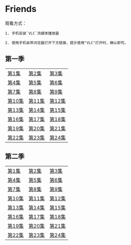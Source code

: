 # Friends

观看方式：

	1. 手机安装`VLC`流媒体播放器
	
	2. 使用手机自带浏览器打开下方链接，提示使用"VLC"打开时，确认即可。
	
## 第一季

|   |   |   |
|---|---|---|
[第1集](rtmp://zhulongyixian.vicp.cc:8000/vod2//friends/1/1.mp4)|[第2集](rtmp://zhulongyixian.vicp.cc:8000/vod2/friends/1/2.mp4)|[第3集](rtmp://zhulongyixian.vicp.cc:8000/vod2/friends/1/3.mp4)
[第4集](rtmp://zhulongyixian.vicp.cc:8000/vod2//friends/1/4.mp4)|[第5集](rtmp://zhulongyixian.vicp.cc:8000/vod2/friends/1/5.mp4)|[第6集](rtmp://zhulongyixian.vicp.cc:8000/vod2/friends/1/6.mp4)
[第7集](rtmp://zhulongyixian.vicp.cc:8000/vod2//friends/1/7.mp4)|[第8集](rtmp://zhulongyixian.vicp.cc:8000/vod2/friends/1/8.mp4)|[第9集](rtmp://zhulongyixian.vicp.cc:8000/vod2/friends/1/9.mp4)
[第10集](rtmp://zhulongyixian.vicp.cc:8000/vod2//friends/1/10.mp4)|[第11集](rtmp://zhulongyixian.vicp.cc:8000/vod2/friends/1/11.mp4)|[第12集](rtmp://zhulongyixian.vicp.cc:8000/vod2/friends/1/12.mp4)
[第13集](rtmp://zhulongyixian.vicp.cc:8000/vod2//friends/1/13.mp4)|[第14集](rtmp://zhulongyixian.vicp.cc:8000/vod2/friends/1/14.mp4)|[第15集](rtmp://zhulongyixian.vicp.cc:8000/vod2/friends/1/15.mp4)
[第16集](rtmp://zhulongyixian.vicp.cc:8000/vod2//friends/1/16.mp4)|[第17集](rtmp://zhulongyixian.vicp.cc:8000/vod2/friends/1/17.mp4)|[第18集](rtmp://zhulongyixian.vicp.cc:8000/vod2/friends/1/18.mp4)
[第19集](rtmp://zhulongyixian.vicp.cc:8000/vod2//friends/1/19.mp4)|[第20集](rtmp://zhulongyixian.vicp.cc:8000/vod2/friends/1/20.mp4)|[第21集](rtmp://zhulongyixian.vicp.cc:8000/vod2/friends/1/21.mp4)
[第22集](rtmp://zhulongyixian.vicp.cc:8000/vod2//friends/1/22.mp4)|[第23集](rtmp://zhulongyixian.vicp.cc:8000/vod2/friends/1/23.mp4)|[第24集](rtmp://zhulongyixian.vicp.cc:8000/vod2/friends/1/24.mp4)

## 第二季

|   |   |   |
|---|---|---|
[第1集](rtmp://zhulongyixian.vicp.cc:8000/vod2//friends/2/1.mp4)|[第2集](rtmp://zhulongyixian.vicp.cc:8000/vod2/friends/2/2.mp4)|[第3集](rtmp://zhulongyixian.vicp.cc:8000/vod2/friends/2/3.mp4)
[第4集](rtmp://zhulongyixian.vicp.cc:8000/vod2//friends/2/4.mp4)|[第5集](rtmp://zhulongyixian.vicp.cc:8000/vod2/friends/2/5.mp4)|[第6集](rtmp://zhulongyixian.vicp.cc:8000/vod2/friends/2/6.mp4)
[第7集](rtmp://zhulongyixian.vicp.cc:8000/vod2//friends/2/7.mp4)|[第8集](rtmp://zhulongyixian.vicp.cc:8000/vod2/friends/2/8.mp4)|[第9集](rtmp://zhulongyixian.vicp.cc:8000/vod2/friends/2/9.mp4)
[第10集](rtmp://zhulongyixian.vicp.cc:8000/vod2//friends/2/10.mp4)|[第11集](rtmp://zhulongyixian.vicp.cc:8000/vod2/friends/2/11.mp4)|[第12集](rtmp://zhulongyixian.vicp.cc:8000/vod2/friends/2/12.mp4)
[第13集](rtmp://zhulongyixian.vicp.cc:8000/vod2//friends/2/13.mp4)|[第14集](rtmp://zhulongyixian.vicp.cc:8000/vod2/friends/2/14.mp4)|[第15集](rtmp://zhulongyixian.vicp.cc:8000/vod2/friends/2/15.mp4)
[第16集](rtmp://zhulongyixian.vicp.cc:8000/vod2//friends/2/16.mp4)|[第17集](rtmp://zhulongyixian.vicp.cc:8000/vod2/friends/2/17.mp4)|[第18集](rtmp://zhulongyixian.vicp.cc:8000/vod2/friends/2/18.mp4)
[第19集](rtmp://zhulongyixian.vicp.cc:8000/vod2//friends/2/19.mp4)|[第20集](rtmp://zhulongyixian.vicp.cc:8000/vod2/friends/2/20.mp4)|[第21集](rtmp://zhulongyixian.vicp.cc:8000/vod2/friends/2/21.mp4)
[第22集](rtmp://zhulongyixian.vicp.cc:8000/vod2//friends/2/22.mp4)|[第23集](rtmp://zhulongyixian.vicp.cc:8000/vod2/friends/2/23.mp4)|[第24集](rtmp://zhulongyixian.vicp.cc:8000/vod2/friends/2/24.mp4)

<!--

## 第三季

[第1集](rtmp://zhulongyixian.vicp.cc:8000/vod2//friends/1/1.mp4)
[第2集](rtmp://zhulongyixian.vicp.cc:8000/vod2//friends/1/2.mp4)
[第3集](rtmp://zhulongyixian.vicp.cc:8000/vod2//friends/1/3.mp4)
[第4集](rtmp://zhulongyixian.vicp.cc:8000/vod2//friends/1/4.mp4)
[第5集](rtmp://zhulongyixian.vicp.cc:8000/vod2//friends/1/5.mp4)
[第6集](rtmp://zhulongyixian.vicp.cc:8000/vod2//friends/1/6.mp4)
[第7集](rtmp://zhulongyixian.vicp.cc:8000/vod2//friends/1/7.mp4)
[第8集](rtmp://zhulongyixian.vicp.cc:8000/vod2//friends/1/8.mp4)

[第9集](rtmp://zhulongyixian.vicp.cc:8000/vod2//friends/1/9.mp4)
[第10集](rtmp://zhulongyixian.vicp.cc:8000/vod2//friends/1/10.mp4)
[第11集](rtmp://zhulongyixian.vicp.cc:8000/vod2//friends/1/11.mp4)
[第12集](rtmp://zhulongyixian.vicp.cc:8000/vod2//friends/1/12.mp4)
[第13集](rtmp://zhulongyixian.vicp.cc:8000/vod2//friends/1/13.mp4)
[第14集](rtmp://zhulongyixian.vicp.cc:8000/vod2//friends/1/14.mp4)
[第15集](rtmp://zhulongyixian.vicp.cc:8000/vod2//friends/1/15.mp4)
[第16集](rtmp://zhulongyixian.vicp.cc:8000/vod2//friends/1/16.mp4)

[第17集](rtmp://zhulongyixian.vicp.cc:8000/vod2//friends/1/17.mp4)
[第18集](rtmp://zhulongyixian.vicp.cc:8000/vod2//friends/1/18.mp4)
[第19集](rtmp://zhulongyixian.vicp.cc:8000/vod2//friends/1/19.mp4)
[第20集](rtmp://zhulongyixian.vicp.cc:8000/vod2//friends/1/20.mp4)
[第21集](rtmp://zhulongyixian.vicp.cc:8000/vod2//friends/1/21.mp4)
[第22集](rtmp://zhulongyixian.vicp.cc:8000/vod2//friends/1/22.mp4)
[第23集](rtmp://zhulongyixian.vicp.cc:8000/vod2//friends/1/23.mp4)
[第24集](rtmp://zhulongyixian.vicp.cc:8000/vod2//friends/1/24.mp4)

## 第四季

[第1集](rtmp://zhulongyixian.vicp.cc:8000/vod2//friends/1/1.mp4)
[第2集](rtmp://zhulongyixian.vicp.cc:8000/vod2//friends/1/2.mp4)
[第3集](rtmp://zhulongyixian.vicp.cc:8000/vod2//friends/1/3.mp4)
[第4集](rtmp://zhulongyixian.vicp.cc:8000/vod2//friends/1/4.mp4)
[第5集](rtmp://zhulongyixian.vicp.cc:8000/vod2//friends/1/5.mp4)
[第6集](rtmp://zhulongyixian.vicp.cc:8000/vod2//friends/1/6.mp4)
[第7集](rtmp://zhulongyixian.vicp.cc:8000/vod2//friends/1/7.mp4)
[第8集](rtmp://zhulongyixian.vicp.cc:8000/vod2//friends/1/8.mp4)

[第9集](rtmp://zhulongyixian.vicp.cc:8000/vod2//friends/1/9.mp4)
[第10集](rtmp://zhulongyixian.vicp.cc:8000/vod2//friends/1/10.mp4)
[第11集](rtmp://zhulongyixian.vicp.cc:8000/vod2//friends/1/11.mp4)
[第12集](rtmp://zhulongyixian.vicp.cc:8000/vod2//friends/1/12.mp4)
[第13集](rtmp://zhulongyixian.vicp.cc:8000/vod2//friends/1/13.mp4)
[第14集](rtmp://zhulongyixian.vicp.cc:8000/vod2//friends/1/14.mp4)
[第15集](rtmp://zhulongyixian.vicp.cc:8000/vod2//friends/1/15.mp4)
[第16集](rtmp://zhulongyixian.vicp.cc:8000/vod2//friends/1/16.mp4)

[第17集](rtmp://zhulongyixian.vicp.cc:8000/vod2//friends/1/17.mp4)
[第18集](rtmp://zhulongyixian.vicp.cc:8000/vod2//friends/1/18.mp4)
[第19集](rtmp://zhulongyixian.vicp.cc:8000/vod2//friends/1/19.mp4)
[第20集](rtmp://zhulongyixian.vicp.cc:8000/vod2//friends/1/20.mp4)
[第21集](rtmp://zhulongyixian.vicp.cc:8000/vod2//friends/1/21.mp4)
[第22集](rtmp://zhulongyixian.vicp.cc:8000/vod2//friends/1/22.mp4)
[第23集](rtmp://zhulongyixian.vicp.cc:8000/vod2//friends/1/23.mp4)
[第24集](rtmp://zhulongyixian.vicp.cc:8000/vod2//friends/1/24.mp4)

## 第五季

[第1集](rtmp://zhulongyixian.vicp.cc:8000/vod2//friends/1/1.mp4)
[第2集](rtmp://zhulongyixian.vicp.cc:8000/vod2//friends/1/2.mp4)
[第3集](rtmp://zhulongyixian.vicp.cc:8000/vod2//friends/1/3.mp4)
[第4集](rtmp://zhulongyixian.vicp.cc:8000/vod2//friends/1/4.mp4)
[第5集](rtmp://zhulongyixian.vicp.cc:8000/vod2//friends/1/5.mp4)
[第6集](rtmp://zhulongyixian.vicp.cc:8000/vod2//friends/1/6.mp4)
[第7集](rtmp://zhulongyixian.vicp.cc:8000/vod2//friends/1/7.mp4)
[第8集](rtmp://zhulongyixian.vicp.cc:8000/vod2//friends/1/8.mp4)

[第9集](rtmp://zhulongyixian.vicp.cc:8000/vod2//friends/1/9.mp4)
[第10集](rtmp://zhulongyixian.vicp.cc:8000/vod2//friends/1/10.mp4)
[第11集](rtmp://zhulongyixian.vicp.cc:8000/vod2//friends/1/11.mp4)
[第12集](rtmp://zhulongyixian.vicp.cc:8000/vod2//friends/1/12.mp4)
[第13集](rtmp://zhulongyixian.vicp.cc:8000/vod2//friends/1/13.mp4)
[第14集](rtmp://zhulongyixian.vicp.cc:8000/vod2//friends/1/14.mp4)
[第15集](rtmp://zhulongyixian.vicp.cc:8000/vod2//friends/1/15.mp4)
[第16集](rtmp://zhulongyixian.vicp.cc:8000/vod2//friends/1/16.mp4)

[第17集](rtmp://zhulongyixian.vicp.cc:8000/vod2//friends/1/17.mp4)
[第18集](rtmp://zhulongyixian.vicp.cc:8000/vod2//friends/1/18.mp4)
[第19集](rtmp://zhulongyixian.vicp.cc:8000/vod2//friends/1/19.mp4)
[第20集](rtmp://zhulongyixian.vicp.cc:8000/vod2//friends/1/20.mp4)
[第21集](rtmp://zhulongyixian.vicp.cc:8000/vod2//friends/1/21.mp4)
[第22集](rtmp://zhulongyixian.vicp.cc:8000/vod2//friends/1/22.mp4)
[第23集](rtmp://zhulongyixian.vicp.cc:8000/vod2//friends/1/23.mp4)
[第24集](rtmp://zhulongyixian.vicp.cc:8000/vod2//friends/1/24.mp4)


-->

